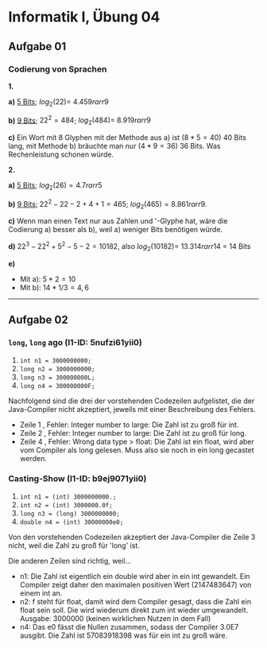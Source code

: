 # **Informatik I, Übung 04**
## **Aufgabe 01**
### **Codierung von Sprachen**
**1.**

**a)**
<u>5 Bits</u>; $log_2(22) = ~4.459 rarr 9$

**b)**
<u>9 Bits</u>; $22^2 = 484$; $log_2(484) = ~8.919 rarr 9$ 

**c)**
Ein Wort mit 8 Glyphen mit der Methode aus a) ist ($8 * 5 = 40$) 40 Bits lang, mit Methode b) bräuchte man nur ($4*9 = 36$) 36 Bits. 
Was Rechenleistung schonen würde.

**2.**

**a)** <u>5 Bits</u>; $log_2(26) = 4.7 rarr 5$

**b)** <u>9 Bits</u>; $22^2-22-2+4+1=465$; $log_2(465) = 8.861 rarr 9$. 

**c)** Wenn man einen Text nur aus Zahlen und '-Glyphe hat, wäre die Codierung a) besser als b), weil a) weniger Bits benötigen würde.

**d)** $22^3-22^2+5^2-5-2=10182$, also $log_2(10182) = ~13.314 rarr 14$ = 14 Bits

**e)** 
* Mit a): $5*2 = 10$ 
* Mit b): $14 * 1/3 = 4,6$

---

## **Aufgabe 02**

### `long`, `long` ago (I1-ID: 5nufzi61yii0)

1. `int n1 = 3000000000;`
2. `long n2 = 3000000000;`
3. `long n3 = 300000000L;`
4. `long n4 = 300000000F;`

Nachfolgend sind die drei der vorstehenden Codezeilen aufgelistet,
die der Java-Compiler nicht akzeptiert,
jeweils mit einer Beschreibung des Fehlers.

* Zeile 1 , Fehler: Integer number to large: Die Zahl ist zu groß für int.
* Zeile 2 , Fehler: Integer number to large: Die Zahl ist zu groß für long.
* Zeile 4 , Fehler: Wrong data type > float: Die Zahl ist ein float, wird aber vom Compiler als long gelesen. Muss also sie noch in ein long gecastet werden.

### Casting-Show (I1-ID: b9ej9071yii0)

1. `int n1 = (int) 3000000000.;`
2. `int n2 = (int) 3000000.0f;`
3. `long n3 = (long) 3000000000;`
4. `double n4 = (int) 30000000e0;`

Von den vorstehenden Codezeilen akzeptiert der Java-Compiler die Zeile 3 nicht, weil die Zahl zu groß für 'long' ist.

Die anderen Zeilen sind richtig, weil...
* n1: Die Zahl ist eigentlich ein double wird aber in ein int gewandelt. Ein Compiler zeigt daher den maximalen positiven Wert (2147483647) von einem int an.
* n2: f steht für float, damit wird dem Compiler gesagt, dass die Zahl ein float sein soll. Die wird wiederum direkt zum int wieder umgewandelt.  Ausgabe: 3000000 (keinen wirklichen Nutzen in dem Fall)
* n4: Das e0 fässt die Nullen zusammen, sodass der Compiler 3.0E7 ausgibt. Die Zahl ist 57083918398 was für ein int zu groß wäre.